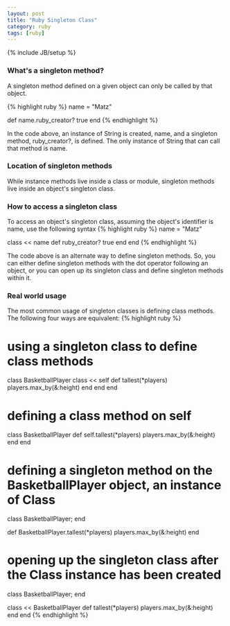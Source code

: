 ```yaml
---
layout: post
title: "Ruby Singleton Class"
category: ruby
tags: [ruby]
---
```

{% include JB/setup %}

### What's a singleton method?
A singleton method defined on a given object can only be called by that
object.

{% highlight ruby %}
name = "Matz"

def name.ruby_creator?
  true
end
{% endhighlight %}

In the code above, an instance of String is created, name, and a singleton
method, ruby_creator?, is defined. The only instance of String that can call
that method is name.

### Location of singleton methods
While instance methods live inside a class or module, singleton methods live inside
an object's singleton class.

### How to access a singleton class
To access an object's singleton class, assuming the object's identifier is name,
use the following syntax
{% highlight ruby %}
name = "Matz"

class << name
  def ruby_creator?
    true
  end
end
{% endhighlight %}

The code above is an alternate way to define singleton methods. So, you can either
define singleton methods with the dot operator following an object, or you can
open up its singleton class and define singleton methods within it.

### Real world usage
The most common usage of singleton classes is defining class methods. The following four ways
are equivalent:
{% highlight ruby %}
# using a singleton class to define class methods
class BasketballPlayer
  class << self
    def tallest(*players)
      players.max_by(&:height)
    end
  end
end

# defining a class method on self
class BasketballPlayer
  def self.tallest(*players)
    players.max_by(&:height)
  end
end

# defining a singleton method on the BasketballPlayer object, an instance of Class
class BasketballPlayer; end

def BasketballPlayer.tallest(*players)
  players.max_by(&:height)
end


# opening up the singleton class after the Class instance has been created
class BasketballPlayer; end

class << BasketballPlayer
  def tallest(*players)
    players.max_by(&:height)
  end
end
{% endhighlight %}